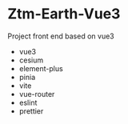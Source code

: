 # Ztm-Earth-Vue3
Project front end based on vue3
- vue3
- cesium
- element-plus
- pinia
- vite
- vue-router
- eslint
- prettier
